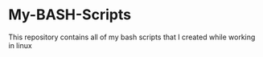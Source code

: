 # My-BASH-Scripts
This repository contains all of my bash scripts that I created while working in linux

